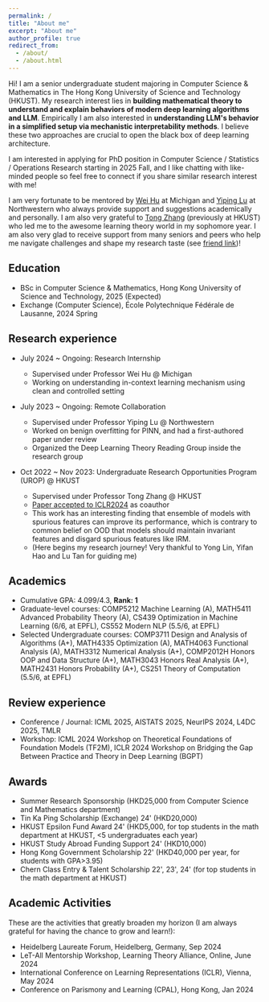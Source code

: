 ```yaml
---
permalink: /
title: "About me"
excerpt: "About me"
author_profile: true
redirect_from: 
  - /about/
  - /about.html
---
```


Hi! I am a senior undergraduate student majoring in Computer Science & Mathematics in The Hong Kong University of Science and Technology (HKUST). My research interest lies in **building mathematical theory to understand and explain behaviors of modern deep learning algorithms and LLM**. Empirically I am also interested in **understanding LLM's behavior in a simplified setup via mechanistic interpretability methods**. I believe these two approaches are crucial to open the black box of deep learning architecture.


I am interested in applying for PhD position in Computer Science / Statistics / Operations Research starting in 2025 Fall, and I like chatting with like-minded people so feel free to connect if you share similar research interest with me!


I am very fortunate to be mentored by [Wei Hu](https://weihu.me/) at Michigan and [Yiping Lu](https://2prime.github.io/) at Northwestern who always provide support and suggestions academically and personally. I am also very grateful to [Tong Zhang](https://tongzhang-ml.org/) (previously at HKUST) who led me to the awesome learning theory world in my sophomore year. I am also very glad to receive support from many seniors and peers who help me navigate challenges and shape my research taste (see [friend link](https://matheart.github.io/friend_link/))!



<!-- ## Recent News -->


## Education
* BSc in Computer Science & Mathematics, Hong Kong University of Science and Technology, 2025 (Expected)
* Exchange (Computer Science), École Polytechnique Fédérale de Lausanne, 2024 Spring 

## Research experience
* July 2024 ~ Ongoing: Research Internship
  * Supervised under Professor Wei Hu @ Michigan
  * Working on understanding in-context learning mechanism using clean and controlled setting

* July 2023 ~ Ongoing: Remote Collaboration
  * Supervised under Professor Yiping Lu @ Northwestern
  * Worked on benign overfitting for PINN, and had a first-authored paper under review
  * Organized the Deep Learning Theory Reading Group inside the research group

* Oct 2022 ~ Nov 2023: Undergraduate Research Opportunities Program (UROP) @ HKUST
  * Supervised under Professor Tong Zhang @ HKUST
  * [Paper accepted to ICLR2024](https://arxiv.org/abs/2309.17230) as coauthor
  * This work has an interesting finding that ensemble of models with spurious features can improve its performance, which is contrary to common belief on OOD that models should maintain invariant features and disgard spurious features like IRM. 
  * (Here begins my research journey! Very thankful to Yong Lin, Yifan Hao and Lu Tan for guiding me)

## Academics
* Cumulative GPA: 4.099/4.3, **Rank: 1**
* Graduate-level courses: COMP5212 Machine Learning (A), MATH5411 Advanced Probability Theory (A), CS439 Optimization in Machine Learning (6/6, at EPFL), CS552 Modern NLP (5.5/6, at EPFL)
* Selected Undergraduate courses: COMP3711 Design and Analysis of Algorithms (A+), MATH4335 Optimization (A), MATH4063 Functional Analysis (A), MATH3312 Numerical Analysis (A+), COMP2012H Honors OOP and Data Structure (A+), MATH3043 Honors Real Analysis (A+), MATH2431 Honors Probability (A+), CS251 Theory of Computation (5.5/6, at EPFL)

## Review experience
* Conference / Journal: ICML 2025, AISTATS 2025, NeurIPS 2024, L4DC 2025, TMLR
* Workshop: ICML 2024 Workshop on Theoretical Foundations of Foundation Models (TF2M),  ICLR 2024 Workshop on Bridging the Gap Between Practice and Theory in Deep Learning (BGPT)

## Awards 
* Summer Research Sponsorship (HKD25,000 from Computer Science and Mathematics department)
* Tin Ka Ping Scholarship (Exchange) 24' (HKD20,000)
* HKUST Epsilon Fund Award 24' (HKD5,000, for top students in the math department at HKUST, <5 undergraduates each year)
* HKUST Study Abroad Funding Support 24' (HKD10,000)
* Hong Kong Government Scholarship 22' (HKD40,000 per year, for students with GPA>3.95)
* Chern Class Entry & Talent Scholarship 22', 23', 24' (for top students in the math department at HKUST)

## Academic Activities
These are the activities that greatly broaden my horizon (I am always grateful for having the chance to grow and learn!):
* Heidelberg Laureate Forum, Heidelberg, Germany, Sep 2024 
* LeT-All Mentorship Workshop, Learning Theory Alliance, Online, June 2024
* International Conference on Learning Representations (ICLR), Vienna, May 2024
* Conference on Parismony and Learning (CPAL), Hong Kong, Jan 2024

<!-- Publications
======
  <ul>{% for post in site.publications %}
    {% include archive-single-cv.html %}
  {% endfor %}</ul> -->
  

